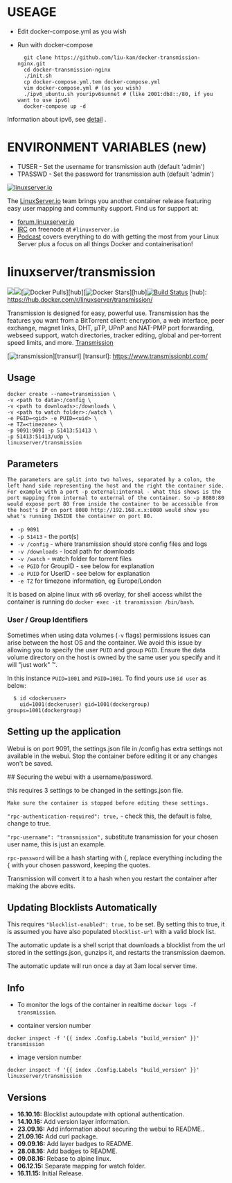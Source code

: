 # USEAGE

* Edit docker-compose.yml as you wish
* Run with docker-compose  

        git clone https://github.com/liu-kan/docker-transmission-nginx.git
        cd docker-transmission-nginx
        ./init.sh
        cp docker-compose.yml.tem docker-compose.yml
        vim docker-compose.yml # (as you wish)
        ./ipv6_ubuntu.sh youripv6sunnet # (like 2001:db8::/80, if you want to use ipv6)
        docker-compose up -d

Information about ipv6, see [detail](https://tianon.github.io/post/2016/03/03/vultr-docker-ipv6.html) .

# ENVIRONMENT VARIABLES (new)

* TUSER - Set the username for transmission auth (default 'admin')
* TPASSWD - Set the password for transmission auth (default 'admin')

[linuxserverurl]: https://linuxserver.io
[forumurl]: https://forum.linuxserver.io
[ircurl]: https://www.linuxserver.io/irc/
[podcasturl]: https://www.linuxserver.io/podcast/

[![linuxserver.io](https://raw.githubusercontent.com/linuxserver/docker-templates/master/linuxserver.io/img/linuxserver_medium.png)][linuxserverurl]

The [LinuxServer.io][linuxserverurl] team brings you another container release featuring easy user mapping and community support. Find us for support at:
* [forum.linuxserver.io][forumurl]
* [IRC][ircurl] on freenode at `#linuxserver.io`
* [Podcast][podcasturl] covers everything to do with getting the most from your Linux Server plus a focus on all things Docker and containerisation!

# linuxserver/transmission
[![](https://images.microbadger.com/badges/version/linuxserver/transmission.svg)](https://microbadger.com/images/linuxserver/transmission "Get your own version badge on microbadger.com")[![](https://images.microbadger.com/badges/image/linuxserver/transmission.svg)](http://microbadger.com/images/linuxserver/transmission "Get your own image badge on microbadger.com")[![Docker Pulls](https://img.shields.io/docker/pulls/linuxserver/transmission.svg)][hub][![Docker Stars](https://img.shields.io/docker/stars/linuxserver/transmission.svg)][hub][![Build Status](http://jenkins.linuxserver.io:8080/buildStatus/icon?job=Dockers/LinuxServer.io/linuxserver-transmission)](http://jenkins.linuxserver.io:8080/job/Dockers/job/LinuxServer.io/job/linuxserver-transmission/)
[hub]: https://hub.docker.com/r/linuxserver/transmission/

Transmission is designed for easy, powerful use. Transmission has the features you want from a BitTorrent client: encryption, a web interface, peer exchange, magnet links, DHT, µTP, UPnP and NAT-PMP port forwarding, webseed support, watch directories, tracker editing, global and per-torrent speed limits, and more. [Transmission](http://www.transmissionbt.com/about/)

[![transmission](https://raw.githubusercontent.com/linuxserver/docker-templates/master/linuxserver.io/img/transmission.png)][transurl]
[transurl]: https://www.transmissionbt.com/

## Usage

```
docker create --name=transmission \
-v <path to data>:/config \
-v <path to downloads>:/downloads \
-v <path to watch folder>:/watch \
-e PGID=<gid> -e PUID=<uid> \
-e TZ=<timezone> \
-p 9091:9091 -p 51413:51413 \
-p 51413:51413/udp \
linuxserver/transmission
```

## Parameters

`The parameters are split into two halves, separated by a colon, the left hand side representing the host and the right the container side. 
For example with a port -p external:internal - what this shows is the port mapping from internal to external of the container.
So -p 8080:80 would expose port 80 from inside the container to be accessible from the host's IP on port 8080
http://192.168.x.x:8080 would show you what's running INSIDE the container on port 80.`


* `-p 9091` 
* `-p 51413` - the port(s)
* `-v /config` - where transmission should store config files and logs
* `-v /downloads` - local path for downloads
* `-v /watch` - watch folder for torrent files
* `-e PGID` for GroupID - see below for explanation
* `-e PUID` for UserID - see below for explanation
* `-e TZ` for timezone information, eg Europe/London

It is based on alpine linux with s6 overlay, for shell access whilst the container is running do `docker exec -it transmission /bin/bash`.

### User / Group Identifiers

Sometimes when using data volumes (`-v` flags) permissions issues can arise between the host OS and the container. We avoid this issue by allowing you to specify the user `PUID` and group `PGID`. Ensure the data volume directory on the host is owned by the same user you specify and it will "just work" ™.

In this instance `PUID=1001` and `PGID=1001`. To find yours use `id user` as below:

```
  $ id <dockeruser>
    uid=1001(dockeruser) gid=1001(dockergroup) groups=1001(dockergroup)
```

## Setting up the application 

Webui is on port 9091, the settings.json file in /config has extra settings not available in the webui. Stop the container before editing it or any changes won't be saved.

## Securing the webui with a username/password.

this requires 3 settings to be changed in the settings.json file.

`Make sure the container is stopped before editing these settings.`

`"rpc-authentication-required": true,` - check this, the default is false, change to true.

`"rpc-username": "transmission",` substitute transmission for your chosen user name, this is just an example.

`rpc-password` will be a hash starting with {, replace everything including the { with your chosen password, keeping the quotes.

Transmission will convert it to a hash when you restart the container after making the above edits.

## Updating Blocklists Automatically

This requires `"blocklist-enabled": true,` to be set. By setting this to true, it is assumed you have also populated `blocklist-url` with a valid block list.

The automatic update is a shell script that downloads a blocklist from the url stored in the settings.json, gunzips it, and restarts the transmission daemon.

The automatic update will run once a day at 3am local server time.

## Info

* To monitor the logs of the container in realtime `docker logs -f transmission`.

* container version number 

`docker inspect -f '{{ index .Config.Labels "build_version" }}' transmission`

* image version number

`docker inspect -f '{{ index .Config.Labels "build_version" }}' linuxserver/transmission`


## Versions

+ **16.10.16:** Blocklist autoupdate with optional authentication.
+ **14.10.16:** Add version layer information.
+ **23.09.16:** Add information about securing the webui to README..
+ **21.09.16:** Add curl package.
+ **09.09.16:** Add layer badges to README.
+ **28.08.16:** Add badges to README.
+ **09.08.16:** Rebase to alpine linux.
+ **06.12.15:** Separate mapping for watch folder.
+ **16.11.15:** Initial Release. 

